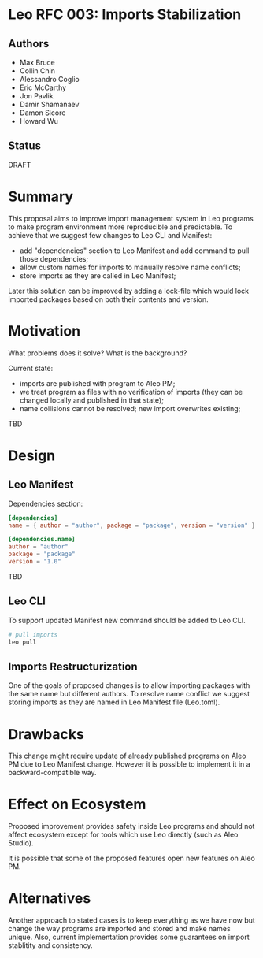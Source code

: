 # Leo RFC 003: Imports Stabilization

## Authors

- Max Bruce
- Collin Chin
- Alessandro Coglio
- Eric McCarthy
- Jon Pavlik
- Damir Shamanaev
- Damon Sicore
- Howard Wu

## Status

DRAFT

# Summary

This proposal aims to improve import management system in Leo programs to
make program environment more reproducible and predictable. To achieve that
we suggest few changes to Leo CLI and Manifest:

- add "dependencies" section to Leo Manifest and add command to pull those dependencies;
- allow custom names for imports to manually resolve name conflicts;
- store imports as they are called in Leo Manifest;

Later this solution can be improved by adding a lock-file which would lock
imported packages based on both their contents and version. 

# Motivation

What problems does it solve? What is the background?

Current state:
- imports are published with program to Aleo PM;
- we treat program as files with no verification of imports (they can be changed locally and published in that state);
- name collisions cannot be resolved; new import overwrites existing;

TBD

# Design

## Leo Manifest

Dependencies section:

```toml
[dependencies]
name = { author = "author", package = "package", version = "version" }

[dependencies.name]
author = "author"
package = "package"
version = "1.0"
```

TBD

## Leo CLI 

To support updated Manifest new command should be added to Leo CLI. 

```bash
# pull imports
leo pull 
```

## Imports Restructurization

One of the goals of proposed changes is to allow importing packages with the
same name but different authors. To resolve name conflict we suggest storing
imports as they are named in Leo Manifest file (Leo.toml).


<!-- Suggested change is soft. It changes only the way imports are organized 
with minimal changes to other parts of the language.

We can consider implementing imports/username-package storage, but imports 
will have to be resolved on a different level in compiler. -->

# Drawbacks

This change might require update of already published programs on Aleo PM due to
Leo Manifest change. However it is possible to implement it in a backward-compatible
way.

# Effect on Ecosystem

Proposed improvement provides safety inside Leo programs and should not affect
ecosystem except for tools which use Leo directly (such as Aleo Studio). 

It is possible that some of the proposed features open new features on Aleo PM. 

# Alternatives

Another approach to stated cases is to keep everything as we have now but change
the way programs are imported and stored and make names unique. Also, current 
implementation provides some guarantees on import stablitity and consistency. 
